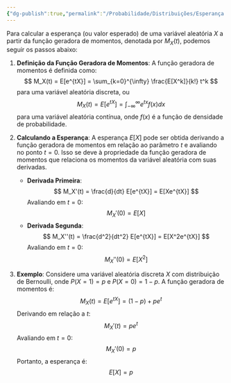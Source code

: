 ```yaml
---
{"dg-publish":true,"permalink":"/Probabilidade/Distribuições/Esperança a Partir da Função Geradora de Momentos/","dgPassFrontmatter":true,"created":"2025-04-22T09:05:36.110-03:00"}
---
```



Para calcular a esperança (ou valor esperado) de uma variável aleatória $X$ a partir da função geradora de momentos, denotada por $M_X(t)$, podemos seguir os passos abaixo:

1. **Definição da Função Geradora de Momentos**:
   A função geradora de momentos é definida como:
$$
   M_X(t) = E[e^{tX}] = \sum_{k=0}^{\infty} \frac{E[X^k]}{k!} t^k
$$
   para uma variável aleatória discreta, ou
$$
   M_X(t) = E[e^{tX}] = \int_{-\infty}^{\infty} e^{tx} f(x) dx
$$
   para uma variável aleatória contínua, onde $f(x)$ é a função de densidade de probabilidade.

2. **Calculando a Esperança**:
   A esperança $E[X]$ pode ser obtida derivando a função geradora de momentos em relação ao parâmetro $t$ e avaliando no ponto $t = 0$. Isso se deve à propriedade da função geradora de momentos que relaciona os momentos da variável aleatória com suas derivadas.

   - **Derivada Primeira**:
$$
     M_X'(t) = \frac{d}{dt} E[e^{tX}] = E[Xe^{tX}]
$$
     Avaliando em $t = 0$:
$$
     M_X'(0) = E[X]
$$
   - **Derivada Segunda**:
$$
     M_X''(t) = \frac{d^2}{dt^2} E[e^{tX}] = E[X^2e^{tX}]
$$
     Avaliando em $t = 0$:
$$
     M_X''(0) = E[X^2]
$$
3. **Exemplo**:
   Considere uma variável aleatória discreta $X$ com distribuição de Bernoulli, onde $P(X=1) = p$ e $P(X=0) = 1-p$. A função geradora de momentos é:
$$
   M_X(t) = E[e^{tX}] = (1-p) + pe^t
$$
   Derivando em relação a $t$:
$$
   M_X'(t) = pe^t
$$
   Avaliando em $t = 0$:
$$
   M_X'(0) = p
$$
   Portanto, a esperança é:
$$
   E[X] = p
$$